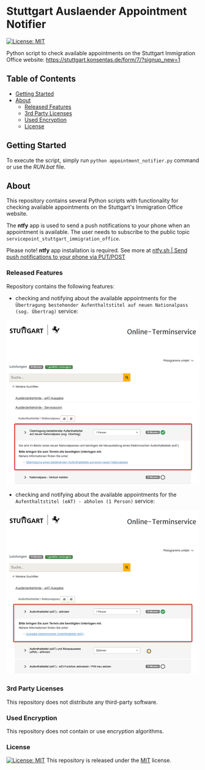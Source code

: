 # Stuttgart Auslaender Appointment Notifier

[![License: MIT][license-badge]][license-docs]

Python script to check available appointments on the Stuttgart Immigration Office website: https://stuttgart.konsentas.de/form/7/?signup_new=1

## Table of Contents

- [ Getting Started](#-getting-started)
- [ About](#-about)
    - [ Released Features](#-released-features)
    - [ 3rd Party Licenses](#-3rd-party-licenses)
    - [ Used Encryption](#-used-encryption)
    - [ License](#-license)

## <a name="getting-started"/> Getting Started

To execute the script, simply run `python appointment_notifier.py` command or use the *RUN.bat* file.

## <a name="about"/> About

This repository contains several Python scripts with functionality for checking available appointments on the Stuttgart's Immigration Office website.

The **ntfy** app is used to send a push notifications to your phone when an appointment is available. The user needs to subscribe to the public topic `servicepoint_stuttgart_immigration_office`.

Please note! **ntfy** app installation is required. See more at [ntfy.sh | Send push notifications to your phone via PUT/POST](https://ntfy.sh/#free-software)

### <a name="released-features"/> Released Features

Repository contains the following features:
- checking and notifying about the available appointments for the `Übertragung bestehender Aufenthaltstitel auf neuen Nationalpass (sog. Übertrag)` service:

![Notifier-Servicepoint](docs/ab_servicepoint.png)

- checking and notifying about the available appointments for the `Aufenthaltstitel (eAT) - abholen (1 Person)` service:

![Notifier-eAT](docs/ab_eAT_ausgabe.png)

### <a name="3rd-party-licenses"/> 3rd Party Licenses

This repository does not distribute any third-party software.

### <a name="used-encryption"/> Used Encryption

This repository does not contain or use encryption algorithms.

### <a name="license"/> License

[![License: MIT][license-badge]][license-docs]
This repository is released under the [MIT][license-docs] license.

[license-docs]: https://opensource.org/licenses/MIT
[license-badge]: https://img.shields.io/badge/License-MIT-yellow.svg
